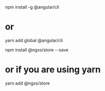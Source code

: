 
npm install -g @angular/cli
# or
yarn add global @angular/cli

npm install @ngxs/store --save
# or if you are using yarn
yarn add @ngxs/store
